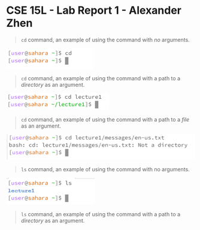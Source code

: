# CSE 15L - Lab Report 1 - Alexander Zhen

> `cd` command, an example of using the command with *no* arguments.

![Image](cd-noargument.PNG)

> `cd` command, an example of using the command with a path to a *directory* as an argument.

![Image](cd-2.PNG)

> `cd` command, an example of using the command with a path to a *file* as an argument.

![Image](cd4.PNG)

> `ls` command, an example of using the command with no arguments.

![Image](ls1.png)

> `ls` command, an example of using the command with a path to a *directory* as an argument.

